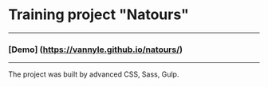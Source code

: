 # Training project "Natours"
---
### [Demo] (https://vannyle.github.io/natours/)
---

The project was built by advanced CSS, Sass, Gulp. 
